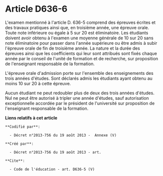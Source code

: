 # Article D636-6

L'examen mentionné à l'article D. 636-5 comprend des épreuves écrites et des travaux pratiques ainsi que, en troisième année,
une épreuve orale. Toute note inférieure ou égale à 5 sur 20 est éliminatoire. Les étudiants doivent avoir obtenu à l'examen
une moyenne générale de 10 sur 20 sans note éliminatoire pour passer dans l'année supérieure ou être admis à subir l'épreuve
orale de fin de troisième année. La nature et la durée des épreuves ainsi que les coefficients qui leur sont attribués sont
fixés chaque année par le conseil de l'unité de formation et de recherche, sur proposition de l'enseignant responsable de la
formation. 

L'épreuve orale d'admission porte sur l'ensemble des enseignements des trois années d'études. Sont déclarés admis les
étudiants ayant obtenu au moins 10 sur 20 à cette épreuve. 

Aucun étudiant ne peut redoubler plus de deux des trois années d'études. Nul ne peut être autorisé à tripler une année
d'études, sauf autorisation exceptionnelle accordée par le président de l'université sur proposition de l'enseignant
responsable de la formation.

**Liens relatifs à cet article**

	**Codifié par**:

	  - Décret n°2013-756 du 19 août 2013 -  Annexe (V)

	**Créé par**:

	  - Décret n°2013-756 du 19 août 2013 - art.

	**Cite**:

	  - Code de l'éducation - art. D636-5 (V)
